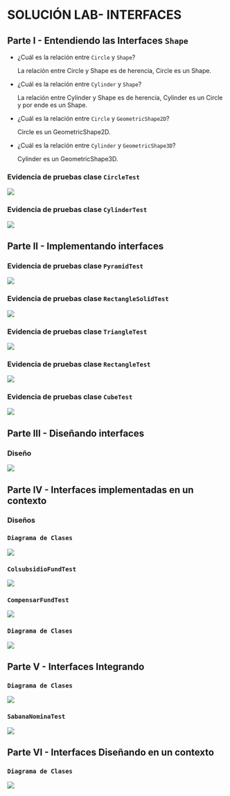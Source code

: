 # SOLUCIÓN LAB- INTERFACES
## Parte I - Entendiendo las Interfaces `Shape`

* ¿Cuál es la relación entre `Circle` y `Shape`?
  
    La relación entre Circle y Shape es de herencia, Circle es un Shape.
  

* ¿Cuál es la relación entre `Cylinder` y `Shape`?

    La relación entre Cylinder y Shape es de herencia, Cylinder es un Circle y por ende es un Shape.
  

* ¿Cuál es la relación entre `Circle` y `GeometricShape2D`?
  
     Circle es un GeometricShape2D.
  

* ¿Cuál es la relación entre `Cylinder` y `GeometricShape3D`?

   Cylinder es un GeometricShape3D.
### Evidencia de pruebas clase `CircleTest`
![](img/CircleTest.png)
### Evidencia de pruebas clase `CylinderTest`
![](img/CylinderTest.png)

## Parte II - Implementando interfaces

### Evidencia de pruebas clase `PyramidTest`
![](img/PyramidTest.png)
### Evidencia de pruebas clase `RectangleSolidTest`
![](img/RectangleSolidTest.png)

### Evidencia de pruebas clase `TriangleTest`
![](img/TriangleTest.png)
### Evidencia de pruebas clase `RectangleTest`
![](img/RectangleTest.png)

### Evidencia de pruebas clase `CubeTest`
![](img/CubeTest.png)


## Parte III - Diseñando interfaces
### Diseño
![](img/New-Design-shapes.png)

## Parte IV - Interfaces implementadas en un contexto

### Diseños
### `Diagrama de Clases`
![](img/sabanapayroll-class-diagram.png)
### `ColsubsidioFundTest`
![](img/ColsubsidioFundTest.PNG)
### `CompensarFundTest`
![](img/CompensarFundTest.PNG)
### `Diagrama de Clases`
![](img/CafamFundTest.PNG)


## Parte V - Interfaces Integrando
### `Diagrama de Clases`
![](img/sabanapayroll-class-diagram-partV.png)
### `SabanaNominaTest`
![](img/SabanaNominaTest.PNG)


## Parte VI - Interfaces Diseñando en un contexto
### `Diagrama de Clases`
![](img/epssystem-class-diagram.png)
